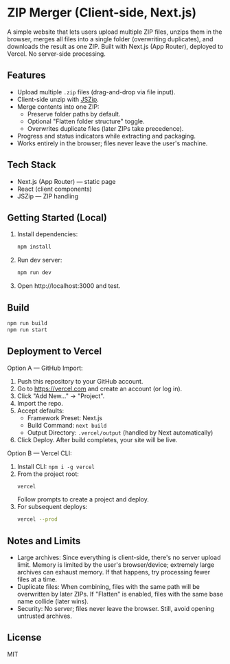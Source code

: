 # ZIP Merger (Client-side, Next.js)

A simple website that lets users upload multiple ZIP files, unzips them in the browser, merges all files into a single folder (overwriting duplicates), and downloads the result as one ZIP. Built with Next.js (App Router), deployed to Vercel. No server-side processing.

## Features

- Upload multiple `.zip` files (drag-and-drop via file input).
- Client-side unzip with [JSZip](https://stuk.github.io/jszip/).
- Merge contents into one ZIP:
  - Preserve folder paths by default.
  - Optional "Flatten folder structure" toggle.
  - Overwrites duplicate files (later ZIPs take precedence).
- Progress and status indicators while extracting and packaging.
- Works entirely in the browser; files never leave the user's machine.

## Tech Stack

- Next.js (App Router) — static page
- React (client components)
- JSZip — ZIP handling

## Getting Started (Local)

1. Install dependencies:
   ```bash
   npm install
   ```
2. Run dev server:
   ```bash
   npm run dev
   ```
3. Open http://localhost:3000 and test.

## Build

```bash
npm run build
npm run start
```

## Deployment to Vercel

Option A — GitHub Import:
1. Push this repository to your GitHub account.
2. Go to https://vercel.com and create an account (or log in).
3. Click "Add New..." → "Project".
4. Import the repo.
5. Accept defaults:
   - Framework Preset: Next.js
   - Build Command: `next build`
   - Output Directory: `.vercel/output` (handled by Next automatically)
6. Click Deploy. After build completes, your site will be live.

Option B — Vercel CLI:
1. Install CLI: `npm i -g vercel`
2. From the project root:
   ```bash
   vercel
   ```
   Follow prompts to create a project and deploy.
3. For subsequent deploys:
   ```bash
   vercel --prod
   ```

## Notes and Limits

- Large archives: Since everything is client-side, there's no server upload limit. Memory is limited by the user's browser/device; extremely large archives can exhaust memory. If that happens, try processing fewer files at a time.
- Duplicate files: When combining, files with the same path will be overwritten by later ZIPs. If "Flatten" is enabled, files with the same base name collide (later wins).
- Security: No server; files never leave the browser. Still, avoid opening untrusted archives.

## License

MIT
